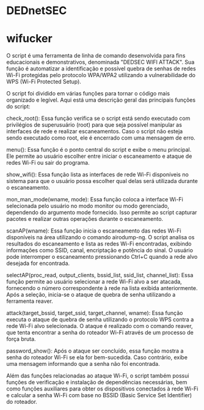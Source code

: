 # DEDnetSEC

# wifucker

O script é uma ferramenta de linha de comando desenvolvida para fins educacionais e demonstrativos, denominada "DEDSEC WIFI ATTACK". Sua função é automatizar a identificação e possível quebra de senhas de redes Wi-Fi protegidas pelo protocolo WPA/WPA2 utilizando a vulnerabilidade do WPS (Wi-Fi Protected Setup).

O script foi dividido em várias funções para tornar o código mais organizado e legível. Aqui está uma descrição geral das principais funções do script:

check_root(): Essa função verifica se o script está sendo executado com privilégios de superusuário (root) para que seja possível manipular as interfaces de rede e realizar escaneamentos. Caso o script não esteja sendo executado como root, ele é encerrado com uma mensagem de erro.

menu(): Essa função é o ponto central do script e exibe o menu principal. Ele permite ao usuário escolher entre iniciar o escaneamento e ataque de redes Wi-Fi ou sair do programa.

show_wifi(): Essa função lista as interfaces de rede Wi-Fi disponíveis no sistema para que o usuário possa escolher qual delas será utilizada durante o escaneamento.

mon_man_mode(wname, mode): Essa função coloca a interface Wi-Fi selecionada pelo usuário no modo monitor ou modo gerenciado, dependendo do argumento mode fornecido. Isso permite ao script capturar pacotes e realizar outras operações durante o escaneamento.

scanAP(wname): Essa função inicia o escaneamento das redes Wi-Fi disponíveis na área utilizando o comando airodump-ng. O script analisa os resultados do escaneamento e lista as redes Wi-Fi encontradas, exibindo informações como SSID, canal, encriptação e potência do sinal. O usuário pode interromper o escaneamento pressionando Ctrl+C quando a rede alvo desejada for encontrada.

selectAP(proc_read, output_clients, bssid_list, ssid_list, channel_list): Essa função permite ao usuário selecionar a rede Wi-Fi alvo a ser atacada, fornecendo o número correspondente à rede na lista exibida anteriormente. Após a seleção, inicia-se o ataque de quebra de senha utilizando a ferramenta reaver.

attack(target_bssid, target_ssid, target_channel, wname): Essa função executa o ataque de quebra de senha utilizando o protocolo WPS contra a rede Wi-Fi alvo selecionada. O ataque é realizado com o comando reaver, que tenta encontrar a senha do roteador Wi-Fi através de um processo de força bruta.

password_show(): Após o ataque ser concluído, essa função mostra a senha do roteador Wi-Fi se ela for bem-sucedida. Caso contrário, exibe uma mensagem informando que a senha não foi encontrada.

Além das funções relacionadas ao ataque Wi-Fi, o script também possui funções de verificação e instalação de dependências necessárias, bem como funções auxiliares para obter os dispositivos conectados à rede Wi-Fi e calcular a senha Wi-Fi com base no BSSID (Basic Service Set Identifier) do roteador.

